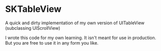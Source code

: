 SKTableView
===========

A quick and dirty implementation of my own version of UITableView (subclassing UIScrollView)

I wrote this code for my own learning. It isn't meant for use in production. But
you are free to use it in any form you like. 
